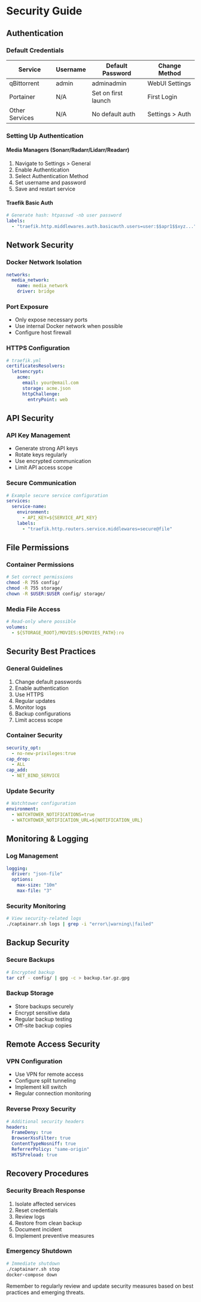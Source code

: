 # Security Guide

## Authentication

### Default Credentials

| Service        | Username | Default Password    | Change Method   |
| -------------- | -------- | ------------------- | --------------- |
| qBittorrent    | admin    | adminadmin          | WebUI Settings  |
| Portainer      | N/A      | Set on first launch | First Login     |
| Other Services | N/A      | No default auth     | Settings > Auth |

### Setting Up Authentication

#### Media Managers (Sonarr/Radarr/Lidarr/Readarr)

1. Navigate to Settings > General
2. Enable Authentication
3. Select Authentication Method
4. Set username and password
5. Save and restart service

#### Traefik Basic Auth

```yaml
# Generate hash: htpasswd -nb user password
labels:
  - "traefik.http.middlewares.auth.basicauth.users=user:$$apr1$$xyz..."
```

## Network Security

### Docker Network Isolation

```yaml
networks:
  media_network:
    name: media_network
    driver: bridge
```

### Port Exposure

- Only expose necessary ports
- Use internal Docker network when possible
- Configure host firewall

### HTTPS Configuration

```yaml
# traefik.yml
certificatesResolvers:
  letsencrypt:
    acme:
      email: your@email.com
      storage: acme.json
      httpChallenge:
        entryPoint: web
```

## API Security

### API Key Management

- Generate strong API keys
- Rotate keys regularly
- Use encrypted communication
- Limit API access scope

### Secure Communication

```yaml
# Example secure service configuration
services:
  service-name:
    environment:
      - API_KEY=${SERVICE_API_KEY}
    labels:
      - "traefik.http.routers.service.middlewares=secure@file"
```

## File Permissions

### Container Permissions

```bash
# Set correct permissions
chmod -R 755 config/
chmod -R 755 storage/
chown -R $USER:$USER config/ storage/
```

### Media File Access

```yaml
# Read-only where possible
volumes:
  - ${STORAGE_ROOT}/MOVIES:${MOVIES_PATH}:ro
```

## Security Best Practices

### General Guidelines

1. Change default passwords
2. Enable authentication
3. Use HTTPS
4. Regular updates
5. Monitor logs
6. Backup configurations
7. Limit access scope

### Container Security

```yaml
security_opt:
  - no-new-privileges:true
cap_drop:
  - ALL
cap_add:
  - NET_BIND_SERVICE
```

### Update Security

```yaml
# Watchtower configuration
environment:
  - WATCHTOWER_NOTIFICATIONS=true
  - WATCHTOWER_NOTIFICATION_URL=${NOTIFICATION_URL}
```

## Monitoring & Logging

### Log Management

```yaml
logging:
  driver: "json-file"
  options:
    max-size: "10m"
    max-file: "3"
```

### Security Monitoring

```bash
# View security-related logs
./captainarr.sh logs | grep -i "error\|warning\|failed"
```

## Backup Security

### Secure Backups

```bash
# Encrypted backup
tar czf - config/ | gpg -c > backup.tar.gz.gpg
```

### Backup Storage

- Store backups securely
- Encrypt sensitive data
- Regular backup testing
- Off-site backup copies

## Remote Access Security

### VPN Configuration

- Use VPN for remote access
- Configure split tunneling
- Implement kill switch
- Regular connection monitoring

### Reverse Proxy Security

```yaml
# Additional security headers
headers:
  FrameDeny: true
  BrowserXssFilter: true
  ContentTypeNosniff: true
  ReferrerPolicy: "same-origin"
  HSTSPreload: true
```

## Recovery Procedures

### Security Breach Response

1. Isolate affected services
2. Reset credentials
3. Review logs
4. Restore from clean backup
5. Document incident
6. Implement preventive measures

### Emergency Shutdown

```bash
# Immediate shutdown
./captainarr.sh stop
docker-compose down
```

Remember to regularly review and update security measures based on best practices and emerging threats.
